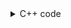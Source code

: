 <details><summary>C++ code</summary>

![](../../../assets/find-first-node-loop-linked-list.png)

</details>
